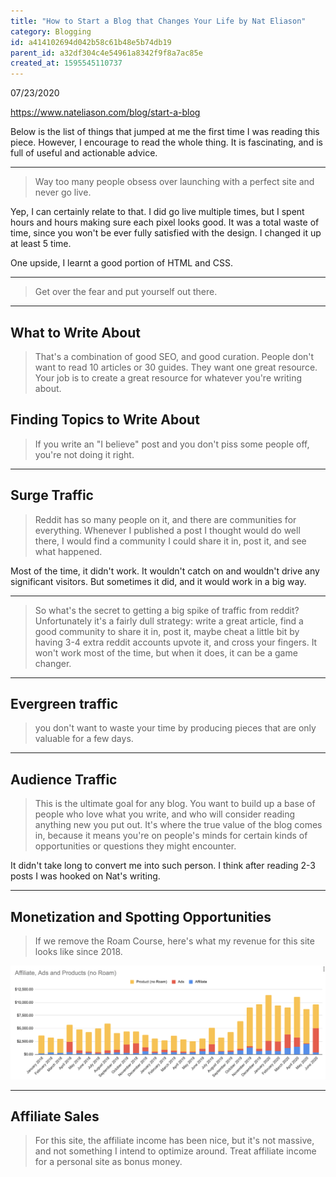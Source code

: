```yaml
---
title: "How to Start a Blog that Changes Your Life by Nat Eliason"
category: Blogging
id: a414102694d042b58c61b48e5b74db19
parent_id: a32df304c4e54961a8342f9f8a7ac85e
created_at: 1595545110737
---
```


07/23/2020

https://www.nateliason.com/blog/start-a-blog

Below is the list of things that jumped at me the first time I was reading this piece. However, I encourage to read the whole thing. It is fascinating, and is full of useful and actionable advice.

---

> Way too many people obsess over launching with a perfect site and never go live. 

Yep, I can certainly relate to that. I did go live multiple times, but I spent hours and hours making sure each pixel looks good. It was a total waste of time, since you won't be ever fully satisfied with the design. I changed it up at least 5 time.

One upside, I learnt a good portion of HTML and CSS. 

---

> Get over the fear and put yourself out there.

---

## What to Write About

> That's a combination of good SEO, and good curation. People don't want to read 10 articles or 30 guides. They want one great resource. Your job is to create a great resource for whatever you're writing about.

## Finding Topics to Write About

> If you write an "I believe" post and you don't piss some people off, you're not doing it right.

---

## Surge Traffic

> Reddit has so many people on it, and there are communities for everything. Whenever I published a post I thought would do well there, I would find a community I could share it in, post it, and see what happened.

Most of the time, it didn't work. It wouldn't catch on and wouldn't drive any significant visitors. But sometimes it did, and it would work in a big way.

---

> So what's the secret to getting a big spike of traffic from reddit? Unfortunately it's a fairly dull strategy: write a great article, find a good community to share it in, post it, maybe cheat a little bit by having 3-4 extra reddit accounts upvote it, and cross your fingers. It won't work most of the time, but when it does, it can be a game changer.

---

## Evergreen traffic

> you don't want to waste your time by producing pieces that are only valuable for a few days.

---

## Audience Traffic

> This is the ultimate goal for any blog. You want to build up a base of people who love what you write, and who will consider reading anything new you put out. It's where the true value of the blog comes in, because it means you're on people's minds for certain kinds of opportunities or questions they might encounter.

It didn't take long to convert me into such person. I think after reading 2-3 posts I was hooked on Nat's writing.

---

## Monetization and Spotting Opportunities

> If we remove the Roam Course, here's what my revenue for this site looks like since 2018.

![4ad971fabff8fa4f906a68171a1e2b43.png](./resources/e7b385df259a4f95a28f6f032420949f.png)

---

## Affiliate Sales

> For this site, the affiliate income has been nice, but it's not massive, and not something I intend to optimize around. Treat affiliate income for a personal site as bonus money.


    